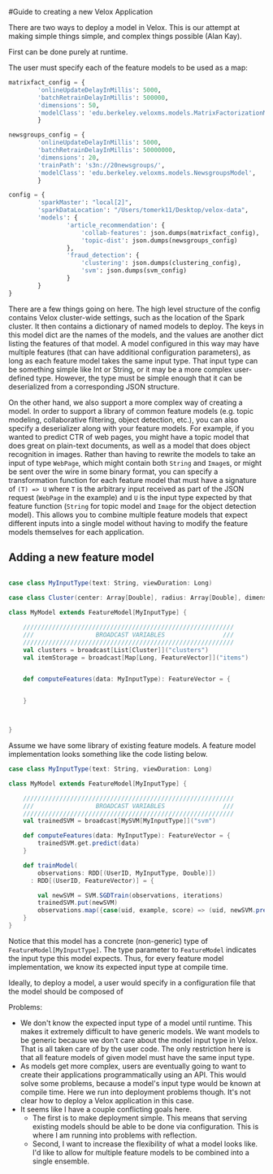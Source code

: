 #Guide to creating a new Velox Application

There are two ways to deploy a model in Velox. This is our attempt
at making simple things simple, and complex things possible (Alan Kay).

First can be done purely at runtime.

The user must specify each of the feature models to be used as a map:

```python
matrixfact_config = {
        'onlineUpdateDelayInMillis': 5000,
        'batchRetrainDelayInMillis': 500000,
        'dimensions': 50,
        'modelClass': 'edu.berkeley.veloxms.models.MatrixFactorizationModel',
        }

newsgroups_config = {
        'onlineUpdateDelayInMillis': 5000,
        'batchRetrainDelayInMillis': 50000000,
        'dimensions': 20,
        'trainPath': 's3n://20newsgroups/',
        'modelClass': 'edu.berkeley.veloxms.models.NewsgroupsModel',
        }

config = {
        'sparkMaster': "local[2]",
        'sparkDataLocation': "/Users/tomerk11/Desktop/velox-data",
        'models': {
                'article_recommendation': {
                    'collab-features': json.dumps(matrixfact_config),
                    'topic-dist': json.dumps(newsgroups_config)
                },
                'fraud_detection': {
                    'clustering': json.dumps(clustering_config),
                    'svm': json.dumps(svm_config)
                }
        }
}

```

There are a few things going on here. The high level structure of the config contains
Velox cluster-wide settings, such as the location of the Spark cluster. It then contains
a dictionary of named models to deploy. The keys in this model dict are the names of the
models, and the values are another dict listing the features of that model. A model
configured in this way may have multiple features (that can have additional configuration
parameters), as long as each feature model takes the same input type. That input type
can be something simple like Int or String, or it may be a more complex user-defined type.
However, the type must be simple enough that it can be deserialized from a corresponding
JSON structure.


On the other hand, we also support a more complex way of creating a model. In order to
support a library of common feature models (e.g. topic modeling, collaborative filtering,
object detection, etc.), you can also specify a deserializer along with your feature models.
For example, if you wanted to predict CTR of web pages, you might have a topic model that does
great on plain-text documents, as well as a model that does object recognition in images.
Rather than having to rewrite the models to take an input of type `WebPage`,
which might contain both `String` and `Image`s, or might be sent over the
wire in some binary format, you can specify a transformation function
for each feature model that must have a signature of `(T) => U` where `T` is
the arbitrary input received as part of the JSON request (`WebPage` in the example)
and `U` is the input type expected by that feature function (`String` for
topic model and `Image` for the object detection model). This allows you
to combine multiple feature models that expect different inputs into a single
model without having to modify the feature models themselves for each application.


## Adding a new feature model

```scala

case class MyInputType(text: String, viewDuration: Long)

case class Cluster(center: Array[Double], radius: Array[Double], dimensions: Int, size: Int)

class MyModel extends FeatureModel[MyInputType] {

    //////////////////////////////////////////////////////////
    ///                 BROADCAST VARIABLES                ///
    //////////////////////////////////////////////////////////
    val clusters = broadcast[List[Cluster]]("clusters")
    val itemStorage = broadcast[Map[Long, FeatureVector]]("items")


    def computeFeatures(data: MyInputType): FeatureVector = {


    }



}


```



Assume we have some library of existing feature models. A feature model implementation looks
something like the code listing below.

```scala
case class MyInputType(text: String, viewDuration: Long)

class MyModel extends FeatureModel[MyInputType] {

    //////////////////////////////////////////////////////////
    ///                 BROADCAST VARIABLES                ///
    //////////////////////////////////////////////////////////
    val trainedSVM = broadcast[MySVM[MyInputType]]("svm")

    def computeFeatures(data: MyInputType): FeatureVector = {
        trainedSVM.get.predict(data)
    }

    def trainModel(
        observations: RDD[(UserID, MyInputType, Double)])
      : RDD[(UserID, FeatureVector)] = {

        val newSVM = SVM.SGDTrain(observations, iterations)
        trainedSVM.put(newSVM)
        observations.map({case(uid, example, score) => (uid, newSVM.predict(example))})
    }
}
```

Notice that this model has a concrete (non-generic) type of `FeatureModel[MyInputType]`. The type
parameter to `FeatureModel` indicates the input type this model expects. Thus, for every
feature model implementation, we know its expected input type at compile time.

Ideally, to deploy a model, a user would specify in a configuration file that the model should
be composed of 




Problems:

+ We don't know the expected input type of a model until runtime. This makes it extremely difficult to
have generic models. We want models to be generic because we don't care about the model input type in
Velox. That is all taken care of by the user code. The only restriction here is that all feature models
of given model must have the same input type.
+ As models get more complex, users are eventually going to want to create their applications
programmatically using an API. This would solve some problems, because a model's input type would
be known at compile time. Here we run into deployment problems though. It's not clear
how to deploy a Velox application in this case.
+ It seems like I have a couple conflicting goals here.
    + The first is to make deployment simple.
    This means that serving existing models should be able to be done via configuration. This is
    where I am running into problems with reflection.
    + Second, I want to increase the flexibility of what a model looks like. I'd like to allow
    for multiple feature models to be combined into a single ensemble.
